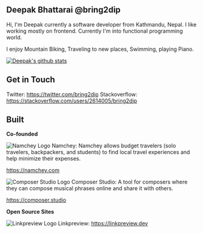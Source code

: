 ## Deepak Bhattarai @bring2dip

Hi, I'm Deepak currently a software developer from Kathmandu, Nepal. I like working mostly on frontend. Currently I'm into functional programming world.

I enjoy Mountain Biking, Traveling to new places, Swimming, playing Piano.

[![Deepak's github stats](https://github-readme-stats.vercel.app/api?username=bring2dip&count_private=true&show_icons=true)](https://github.com/bring2dip)


## Get in Touch
Twitter: https://twitter.com/bring2dip
Stackoverflow: https://stackoverflow.com/users/2614005/bring2dip

## Built

**Co-founded**


![Namchey Logo](https://assets.namchey.group/production/assets/images/favicon.3d5a43536612c44b4bc39eda2f2f59a4.ico) Namchey: Namchey allows budget travelers (solo travelers, backpackers, and students) to find local travel experiences and help minimize their expenses.

https://namchey.com

![Composer Studio Logo](https://composer-studio-test.s3.eu-central-1.amazonaws.com/favicon.ico) Composer Studio: A tool for composers where they can compose musical phrases online and share it with others.

https://composer.studio

**Open Source Sites**

![Linkpreview Logo](https://linkpreview.dev/assets/images/favicon.ac8e61eea45af5c9139f220d43565596.ico) Linkpreview: https://linkpreview.dev



<!--
**bring2dip/bring2dip** is a ✨ _special_ ✨ repository because its `README.md` (this file) appears on your GitHub profile.

Here are some ideas to get you started:

- 🔭 I’m currently working on ...
- 🌱 I’m currently learning ...
- 👯 I’m looking to collaborate on ...
- 🤔 I’m looking for help with ...
- 💬 Ask me about ...
- 📫 How to reach me: ...
- 😄 Pronouns: ...
- ⚡ Fun fact: ...
-->

